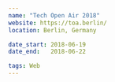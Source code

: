 ```yaml
---
name: "Tech Open Air 2018"
website: https://toa.berlin/
location: Berlin, Germany

date_start: 2018-06-19
date_end:   2018-06-22

tags: Web
---
```

